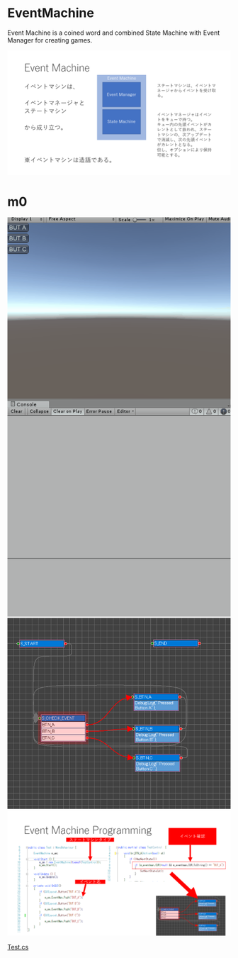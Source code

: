 # EventMachine
Event Machine is a coined word and combined State Machine with  Event Manager for creating games.

<img src="https://raw.githubusercontent.com/NNNIC/EventMachine/master/img/desc.png" width=600 />



# m0

<img src="https://raw.githubusercontent.com/NNNIC/EventMachine/master/img/run.gif" />


<img src="https://raw.githubusercontent.com/NNNIC/EventMachine/master/img/m0-test.png" width=600 />

<img src="https://raw.githubusercontent.com/NNNIC/EventMachine/master/img/smpg.png" width=600 />


<a href="https://github.com/NNNIC/EventMachine/blob/master/m0/unityProject/Assets/source/Test.cs">Test.cs</a>
